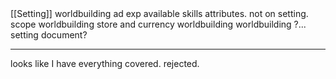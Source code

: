 
<!-- definition (every setting is this) --> [[Setting]]
<!-- description (every setting has one)--> worldbuilding
<!-- action delay --> ad
<!-- character points --> exp
<!-- common skills --> available skills
<!-- mandatory skills --> attributes. not on setting.
<!-- spacial scope --> scope
<!-- technology/magic --> worldbuilding
<!-- store, black market, currency, templates w/ price ratios --> store and currency
<!-- social: history, institutions, culture, peoples, cities, countries, government --> worldbuilding
<!-- physical: geography, biome, flora, fauna, natural resources --> worldbuilding
<!-- template --> ?... setting document? 

----

looks like I have everything covered. rejected.